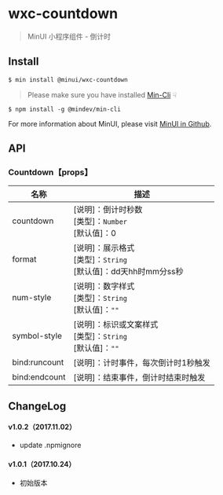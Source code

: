 # wxc-countdown

> MinUI 小程序组件 - 倒计时

## Install

``` bash
$ min install @minui/wxc-countdown
```

> Please make sure you have installed [Min-Cli](https://github.com/meili/min-cli) ☟

```
$ npm install -g @mindev/min-cli
```

For more information about MinUI, please visit [MinUI in Github](https://github.com/meili/minui).


## API

### Countdown【props】

| 名称      | 描述      |
|-----------|-----------|
| countdown | [说明]：倒计时秒数<br>[类型]：`Number`<br>[默认值]：0|
| format | [说明]：展示格式<br>[类型]：`String`<br>[默认值]：dd天hh时mm分ss秒 |
| num-style | [说明]：数字样式<br>[类型]：`String`<br>[默认值]：`""`|
| symbol-style | [说明]：标识或文案样式<br>[类型]：`String`<br>[默认值]：`""` |
| bind:runcount | [说明]：计时事件，每次倒计时1秒触发 |
| bind:endcount | [说明]：结束事件，倒计时结束时触发 |

##  ChangeLog

#### v1.0.2（2017.11.02）

- update .npmignore

#### v1.0.1（2017.10.24）

- 初始版本
